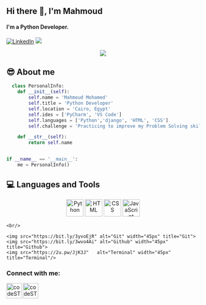 ## Hi there 👋, I'm Mahmoud
#### I'm a Python Developer.

<p align="left">
 <a href="https://www.linkedin.com/in/mahmoud-mohamed-07b983234/"><img src="https://img.shields.io/badge/LinkedIn-%230177B5?style=flat&logo=linkedin&logoColor=white" alt="LinkedIn" title="LinkedIn"/></a>
  <a href="https://web.facebook.com/mahmoudtino22?_rdc=1&_rdr" alt="Facebook" title="Facebook" ><img src="https://img.shields.io/badge/Facebook-%231877F2.svg?style=falt&logo=facebook&logoColor=white"/></a>
  </p>

<p align="center">
  <a href="https://github.com/DenverCoder1/readme-typing-svg"><img src="https://readme-typing-svg.herokuapp.com?color=36BCF7FF&center=true&vCenter=true&lines=Computer+Science+Student;Python+Developer;&center=true&width=500&height=50"></a>
</p>

## 😎 About me
```py
  class PersonalInfo:
    def __init__(self):
        self.name = 'Mahmoud Mohamed'
        self.title = 'Python Developer'
        self.location = 'Cairo, Egypt'
        self.ides = ['PyCharm', 'VS Code']
        self.languages = ['Python','django', 'HTML', 'CSS']
        self.challenge = 'Practicing to improve my Problem Solving skill'

    def __str__(self):
        return self.name


if __name__ == '__main__':
    me = PersonalInfo()
```
## 💻 Languages and Tools
<p align="center">
    <img src="https://bit.ly/3stK11q" alt="Python" width="45px" title="Python"> 
    <img src="https://bit.ly/3FIIJVn" alt="HTML" width="45px" title="HTML">
    <img src="https://bit.ly/3l3qkcu" alt="CSS" width="45px" title="CSS">
    <img src="https://bit.ly/3Mket5M" alt="JavaScript" width="45px" title="JavaScript">

  
    <br/>
  
    <img src="https://bit.ly/3yvoEjR" alt="Git" width="45px" title="Git">
    <img src="https://bit.ly/3wvo4Ai" alt="Github" width="45px" title="Github">
    <img src="https://2u.pw/JjK3J"   alt="Terminal" width="45px" title="Terminal"/>
  
    
</p>




### Connect with me:
[<img align="left" alt="codeSTACKr | Facebook" width="40px" src="https://cdn.jsdelivr.net/npm/simple-icons@v3/icons/twitter.svg" />](https://web.facebook.com/mahmoudtino22?_rdc=1&_rdr)
[<img align="left" alt="codeSTACKr | LinkedIn" width="40px" src="https://cdn.jsdelivr.net/npm/simple-icons@v3/icons/linkedin.svg" />](https://www.linkedin.com/in/mahmoud-mohamed-07b983234/)
<br />

